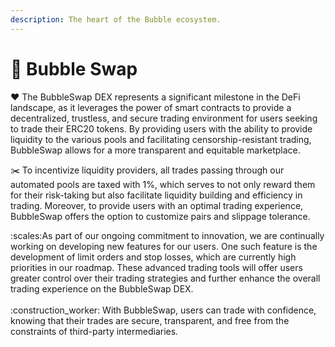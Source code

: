 ```yaml
---
description: The heart of the Bubble ecosystem.
---
```


# 🤝 Bubble Swap

:heart: The BubbleSwap DEX represents a significant milestone in the DeFi landscape, as it leverages the power of smart contracts to provide a decentralized, trustless, and secure trading environment for users seeking to trade their ERC20 tokens. By providing users with the ability to provide liquidity to the various pools and facilitating censorship-resistant trading, BubbleSwap allows for a more transparent and equitable marketplace.

:scissors: To incentivize liquidity providers, all trades passing through our automated pools are taxed with 1%, which serves to not only reward them for their risk-taking but also facilitate liquidity building and efficiency in trading. Moreover, to provide users with an optimal trading experience, BubbleSwap offers the option to customize pairs and slippage tolerance.

:scales:As part of our ongoing commitment to innovation, we are continually working on developing new features for our users. One such feature is the development of limit orders and stop losses, which are currently high priorities in our roadmap. These advanced trading tools will offer users greater control over their trading strategies and further enhance the overall trading experience on the BubbleSwap DEX.\
\
:construction\_worker: With BubbleSwap, users can trade with confidence, knowing that their trades are secure, transparent, and free from the constraints of third-party intermediaries.
